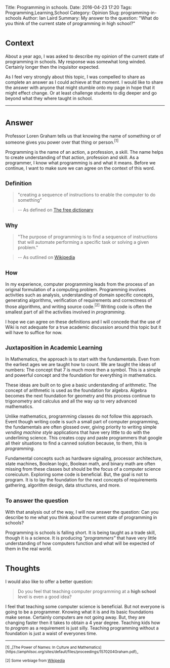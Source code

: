 Title: Programming in schools.
Date: 2016-04-23 17:20
Tags: Programming,Learning,School
Category: Opinion
Slug: programming-in-schools
Author: Ian Laird
Summary: My answer to the question: "What do you think of the current state of programming in high school?"

# <small>Context</small>

About a year ago, I was asked to describe my opinion of the current state
of programming in schools. My response was somewhat long winded. Certainly
longer then the inquisitor expected.

As I feel very strongly about this topic, I was compelled to share as complete
an answer as I could achieve at that moment.  I would like to share the answer
with anyone that might stumble onto my page in hope that it might effect
change. Or at least challenge students to dig deeper and go beyond what they
where taught in school.

---

# <small>Answer</small>

Professor Loren Graham tells us that knowing the name of something or of
someone gives you power over that thing or person.<sup>[1]</sup>

Programming is the name of an action, a profession, a skill. The name helps to
create understanding of that action, profession and skill.  As a programmer, I
know what programming is and what it means. Before we continue, I want to make
sure we can agree on the context of this word.

## <small>Definition</small>

> "creating a sequence of instructions to enable the computer to do something"

> -- As defined on [The free dictionary](www.thefreedictionary.com/computer+programming)


## <small>Why</small>

> "The purpose of programming is to find a sequence of instructions that will
> automate performing a specific task or solving a given problem."

> -- As outlined on [Wikipedia](http://en.wikipedia.org/wiki/Computer_programming)

## <small>How</small>

In my experience, computer programming leads from the process of an original
formulation of a computing problem. Programming involves activities such as
analysis, understanding of domain specific concepts, generating algorithms,
verification of requirements and correctness of those algorithms, and writing
source code.<sup>[2]</sup> Writing code is often the smallest part of all the
activities involved in _programming_.

I hope we can agree on these definitions and I will concede that the use of
Wiki is not adequate for a true academic discussion around this topic but it
will have to suffice for now.

## <small>Juxtaposition in Academic Learning</small>

In Mathematics, the approach is to start with the fundamentals. Even from the
earliest ages we are taught how to count. We are taught the ideas of
numbers: The concept that 7 is much more then a symbol. This is a simple and
powerful concept and the foundation for everything in mathematics.

These ideas are built on to give a basic understanding of arithmetic. The
concept of arithmetic is used as the foundation for algebra. Algebra becomes
the next foundation for geometry and this process continue to trigonometry and
calculus and all the way up to very advanced mathematics.

Unlike mathematics, programming classes do not follow this approach. Event
though writing code is such a small part of computer programming, the
fundamentals are often glossed over, giving priority to writing simple _vending
machine style_ applications that have very little to do with the underlining
science. This creates copy and paste programmers that google all their
situations to find a canned solution because, to them, this is _programming_.

Fundamental concepts such as hardware signaling, processor architecture, state
machines, Boolean logic, Boolean math, and binary math are often missing from
these classes but should be the focus of a computer science coreiculum.
Exploring some code is beneficial. But, the goal is not to program. It is to lay
the foundation for the next concepts of requirements gathering, algorithm
design, data structures, and more.

## <small>To answer the question</small>

With that analysis out of the way, I will now answer the question: Can you
describe to me what you think about the current state of programming in
schools?

Programming is schools is falling short. It is being taught as a trade skill,
though it is a science. It is producing _"programmers"_ that have very little
understanding of how computers function and what will be expected of them in
the real world.

# <small>Thoughts</small>

I would also like to offer a better question:
> Do you feel that teaching computer programming at a __high school__ level is
> even a good idea?

I feel that teaching some computer science is beneficial. But not everyone is
going to be a programmer. Knowing what it is and its basic foundations make
sense.  Certainly computers are not going away. But, they are changing faster
then it takes to obtain a 4 year degree.  Teaching kids how to _program_ as a
requirement is just silly. Teaching programming without a foundation is
just a waist of everyones time.  

---

<small>
[1] _[The Power of Names: In Culture and Mathematics](https://amphilsoc.org/sites/default/files/proceedings/1570204Graham.pdf)_

[2] Some verbiage from [Wikipedia](http://en.wikipedia.org/wiki/Computer_programming)
</small>
